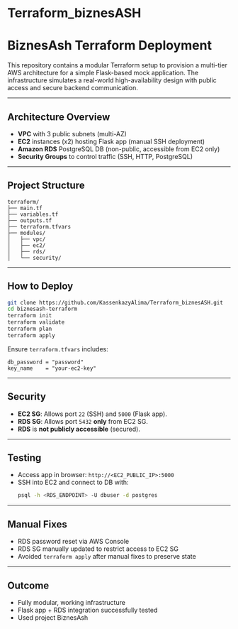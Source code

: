 # Terraform_biznesASH

# BiznesAsh Terraform Deployment

This repository contains a modular Terraform setup to provision a multi-tier AWS architecture for a simple Flask-based mock application. The infrastructure simulates a real-world high-availability design with public access and secure backend communication.

---

## Architecture Overview

- **VPC** with 3 public subnets (multi-AZ)
- **EC2** instances (x2) hosting Flask app (manual SSH deployment)
- **Amazon RDS** PostgreSQL DB (non-public, accessible from EC2 only)
- **Security Groups** to control traffic (SSH, HTTP, PostgreSQL)

---

## Project Structure

```
terraform/
├── main.tf
├── variables.tf
├── outputs.tf
├── terraform.tfvars
├── modules/
│   ├── vpc/
│   ├── ec2/
│   ├── rds/
│   └── security/
```

---

## How to Deploy

```bash
git clone https://github.com/KassenkazyAlima/Terraform_biznesASH.git
cd biznesash-terraform
terraform init
terraform validate
terraform plan
terraform apply
```

Ensure `terraform.tfvars` includes:

```hcl
db_password = "password"
key_name    = "your-ec2-key"
```

---

## Security

- **EC2 SG**: Allows port `22` (SSH) and `5000` (Flask app).
- **RDS SG**: Allows port `5432` **only** from EC2 SG.
- **RDS** is **not publicly accessible** (secured).

---

## Testing

- Access app in browser: `http://<EC2_PUBLIC_IP>:5000`
- SSH into EC2 and connect to DB with:
  ```bash
  psql -h <RDS_ENDPOINT> -U dbuser -d postgres
  ```

---

## Manual Fixes

- RDS password reset via AWS Console
- RDS SG manually updated to restrict access to EC2 SG
- Avoided `terraform apply` after manual fixes to preserve state

---

## Outcome

- Fully modular, working infrastructure
- Flask app + RDS integration successfully tested
- Used project BiznesAsh 

